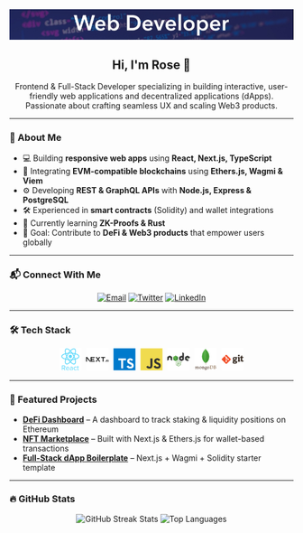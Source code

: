<div align="center">
  <img src="https://github.com/ro61zzy/ro61zzy/blob/main/title.jpeg" alt="Web Developer Banner" />
</div>

<h2 align="center">Hi, I'm Rose 👋</h2>
<p align="center">
Frontend & Full-Stack Developer specializing in building interactive, user-friendly web applications and decentralized applications (dApps). 
Passionate about crafting seamless UX and scaling Web3 products.
</p>

---

### 🚀 About Me  
- 💻 Building **responsive web apps** using **React, Next.js, TypeScript**  
- 🔗 Integrating **EVM-compatible blockchains** using **Ethers.js, Wagmi & Viem**  
- ⚙ Developing **REST & GraphQL APIs** with **Node.js, Express & PostgreSQL**  
- 🛠 Experienced in **smart contracts** (Solidity) and wallet integrations  
- 🌱 Currently learning **ZK-Proofs & Rust**  
- 🎯 Goal: Contribute to **DeFi & Web3 products** that empower users globally  

---

### 📬 Connect With Me  
<p align="center">
  <a href="mailto:rosekaremeri@gmail.com"><img alt="Email" src="https://img.shields.io/badge/Email-rosekaremeri%40gmail.com-blue?style=flat-square&logo=gmail"></a>
  <a href="https://twitter.com/rosewachukak"><img alt="Twitter" src="https://img.shields.io/badge/Twitter-1DA1F2?style=flat-square&logo=twitter&logoColor=white"></a>
  <a href="https://www.linkedin.com/in/rose-wachuka-6086861b1/"><img alt="LinkedIn" src="https://img.shields.io/badge/LinkedIn-0077B5?style=flat-square&logo=linkedin&logoColor=white"></a>
</p>

---

### 🛠 Tech Stack  
<p align="center">
<img src="https://github.com/devicons/devicon/blob/master/icons/react/react-original-wordmark.svg" width="40" height="40"/>&nbsp;
<img src="https://github.com/devicons/devicon/blob/master/icons/nextjs/nextjs-original-wordmark.svg" width="40" height="40"/>&nbsp;
<img src="https://github.com/devicons/devicon/blob/master/icons/typescript/typescript-original.svg" width="40" height="40"/>&nbsp;
<img src="https://github.com/devicons/devicon/blob/master/icons/javascript/javascript-original.svg" width="40" height="40"/>&nbsp;
<img src="https://github.com/devicons/devicon/blob/master/icons/nodejs/nodejs-original-wordmark.svg" width="40" height="40"/>&nbsp;
<img src="https://github.com/devicons/devicon/blob/master/icons/mongodb/mongodb-original-wordmark.svg" width="40" height="40"/>&nbsp;
<img src="https://github.com/devicons/devicon/blob/master/icons/git/git-original-wordmark.svg" width="40" height="40"/>
</p>

---

### 📌 Featured Projects  
- [**DeFi Dashboard**](#) – A dashboard to track staking & liquidity positions on Ethereum  
- [**NFT Marketplace**](#) – Built with Next.js & Ethers.js for wallet-based transactions  
- [**Full-Stack dApp Boilerplate**](#) – Next.js + Wagmi + Solidity starter template  

---

### 🔥 GitHub Stats  
<p align="center">
<img src="http://github-readme-streak-stats.herokuapp.com?user=ro61zzy&theme=dark&date_format=j%20M%5B%20Y%5D" alt="GitHub Streak Stats" />
<img src="https://github-readme-stats.vercel.app/api/top-langs/?username=ro61zzy&layout=compact&theme=vision-friendly-dark" alt="Top Languages" />
</p>
